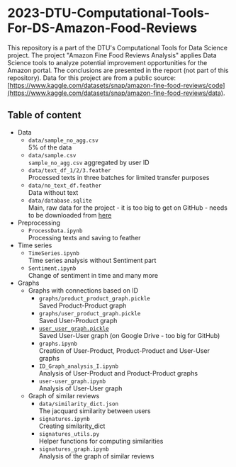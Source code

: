 # 2023-DTU-Computational-Tools-For-DS-Amazon-Food-Reviews

This repository is a part of the DTU's Computational Tools for Data Science project. The project "Amazon Fine Food Reviews Analysis" applies Data Science tools to analyze potential improvement opportunities for the Amazon portal. The conclusions are presented in the report (not part of this repository). Data for this project are from a public source: [https://www.kaggle.com/datasets/snap/amazon-fine-food-reviews/code](https://www.kaggle.com/datasets/snap/amazon-fine-food-reviews/data).

## Table of content

* Data
  * `data/sample_no_agg.csv` <br>
    5% of the data
  * `data/sample.csv` <br>
    `sample_no_agg.csv` aggregated by user ID
  * `data/text_df_1/2/3.feather` <br>
    Processed texts in three batches for limited transfer purposes
  * `data/no_text_df.feather` <br> 
    Data without text
  * `data/database.sqlite` <br>
    Main, raw data for the project - it is too big to get on GitHub - needs to be downloaded from [here](https://www.kaggle.com/datasets/snap/amazon-fine-food-reviews/data)
* Preprocessing
  * `ProcessData.ipynb` <br>
  Processing texts and saving to feather
* Time series
  * `TimeSeries.ipynb` <br>
    Time series analysis without Sentiment part
  * `Sentiment.ipynb` <br>
    Change of sentiment in time and many more
* Graphs
  * Graphs with connections based on ID
    * `graphs/product_product_graph.pickle` <br>
      Saved Product-Product graph
    * `graphs/user_product_graph.pickle` <br>
      Saved User-Product graph
    * [`user_user_graph.pickle`](https://drive.google.com/file/d/1x4EKxJjlEmsimqgxqIRjWBBMULFHF7xk/view?usp=sharing) <br>
      Saved User-User graph (on Google Drive - too big for GitHub)
    * `graphs.ipynb` <br>
      Creation of User-Product, Product-Product and User-User graphs
    * `ID_Graph_analysis_I.ipynb` <br>
      Analysis of User-Product and Product-Product graphs
    * `user-user_graph.ipynb` <br>
      Analysis of User-User graph
  * Graph of similar reviews
    * `data/similarity_dict.json` <br>
      The jacquard similarity between users
    * `signatures.ipynb` <br>
      Creating similarity_dict
    * `signatures_utils.py` <br>
      Helper functions for computing similarities
    * `signatures_graph.ipynb` <br>
      Analysis of the graph of similar reviews

